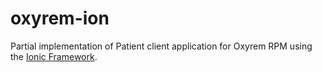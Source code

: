 # oxyrem-ion

Partial implementation of Patient client application for Oxyrem RPM using the [Ionic Framework](http://ionicframework.com).